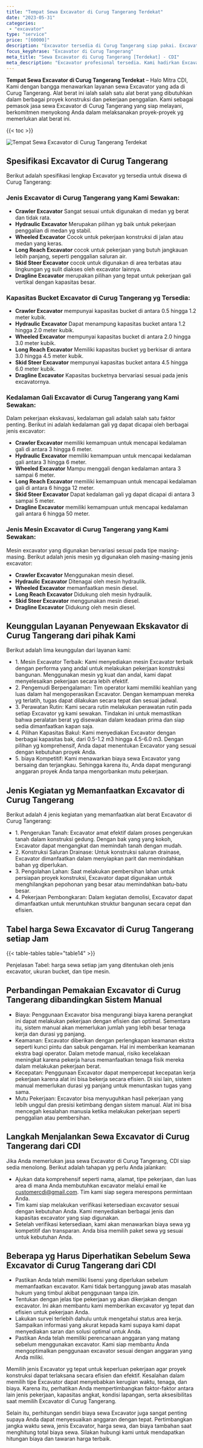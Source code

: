 ```yaml
---
title: "Tempat Sewa Excavator di Curug Tangerang Terdekat"
date: "2023-05-31"
categories:
 - "excavator"
type: "service"
price: "[60000]"
description: "Excavator tersedia di Curug Tangerang siap pakai. Excavator unggulan untuk proyek pembangunan yang membutuhkan solusi tepat guna dengan performa optimal. Hubungi kami segera."
focus_keyphrase: "Excavator di Curug Tangerang"
meta_title: "Sewa Excavator di Curug Tangerang [Terdekat] - CDI"
meta_description: "Excavator profesional tersedia. Kami hadirkan Excavator berkualitas untuk menyelesaikan pekerjaan. Promo menarik tersedia."
---
```


**Tempat Sewa Excavator di Curug Tangerang Terdekat** – Halo Mitra CDI, Kami dengan bangga menawarkan layanan sewa Excavator yang ada di Curug Tangerang. Alat berat ini ialah salah satu alat berat yang dibutuhkan dalam berbagai proyek konstruksi dan pekerjaan penggalian. Kami sebagai pemasok jasa sewa Excavator di Curug Tangerang yang siap melayani, berkomitmen menyokong Anda dalam melaksanakan proyek-proyek yg memerlukan alat berat ini.

{{< toc >}}

![Tempat Sewa Excavator di Curug Tangerang Terdekat](/images/excavator/excavator-04.jpg)

## Spesifikasi Excavator di Curug Tangerang

Berikut adalah spesifikasi lengkap Excavator yg tersedia untuk disewa di Curug Tangerang:

### Jenis Excavator di Curug Tangerang yang Kami Sewakan:

*   **Crawler Excavator** Sangat sesuai untuk digunakan di medan yg berat dan tidak rata.
*   **Hydraulic Excavator** Merupakan pilihan yg baik untuk pekerjaan penggalian di medan yg stabil.
*   **Wheeled Excavator** Cocok untuk pekerjaan konstruksi di jalan atau medan yang keras.
*   **Long Reach Excavator** cocok untuk pekerjaan yang butuh jangkauan lebih panjang, seperti penggalian saluran air.
*   **Skid Steer Excavator** cocok untuk digunakan di area terbatas atau lingkungan yg sulit diakses oleh excavator lainnya.
*   **Dragline Excavator** merupakan pilihan yang tepat untuk pekerjaan gali vertikal dengan kapasitas besar.

### Kapasitas Bucket Excavator di Curug Tangerang yg Tersedia:

*   **Crawler Excavator** mempunyai kapasitas bucket di antara 0.5 hingga 1.2 meter kubik.
*   **Hydraulic Excavator** Dapat menampung kapasitas bucket antara 1.2 hingga 2.0 meter kubik.
*   **Wheeled Excavator** mempunyai kapasitas bucket di antara 2.0 hingga 3.0 meter kubik.
*   **Long Reach Excavator** Memiliki kapasitas bucket yg berkisar di antara 3.0 hingga 4.5 meter kubik.
*   **Skid Steer Excavator** mempunyai kapasitas bucket antara 4.5 hingga 6.0 meter kubik.
*   **Dragline Excavator** Kapasitas bucketnya bervariasi sesuai pada jenis excavatornya.

### Kedalaman Gali Excavator di Curug Tangerang yang Kami Sewakan:

Dalam pekerjaan ekskavasi, kedalaman gali adalah salah satu faktor penting. Berikut ini adalah kedalaman gali yg dapat dicapai oleh berbagai jenis excavator:

*   **Crawler Excavator** memiliki kemampuan untuk mencapai kedalaman gali di antara 3 hingga 6 meter.
*   **Hydraulic Excavator** memiliki kemampuan untuk mencapai kedalaman gali antara 3 hingga 6 meter.
*   **Wheeled Excavator** Mampu menggali dengan kedalaman antara 3 sampai 6 meter.
*   **Long Reach Excavator** memiliki kemampuan untuk mencapai kedalaman gali di antara 6 hingga 12 meter.
*   **Skid Steer Excavator** Dapat kedalaman gali yg dapat dicapai di antara 3 sampai 5 meter.
*   **Dragline Excavator** memiliki kemampuan untuk mencapai kedalaman gali antara 6 hingga 50 meter.

### Jenis Mesin Excavator di Curug Tangerang yang Kami Sewakan:

Mesin excavator yang digunakan bervariasi sesuai pada tipe masing-masing. Berikut adalah jenis mesin yg digunakan oleh masing-masing jenis excavator:

*   **Crawler Excavator** Menggunakan mesin diesel.
*   **Hydraulic Excavator** Ditenagai oleh mesin hydraulik.
*   **Wheeled Excavator** memanfaatkan mesin diesel.
*   **Long Reach Excavator** Didukung oleh mesin hydraulik.
*   **Skid Steer Excavator** menggunakan mesin diesel.
*   **Dragline Excavator** Didukung oleh mesin diesel.

## Keunggulan Layanan Penyewaan Ekskavator di Curug Tangerang dari pihak Kami

Berikut adalah lima keunggulan dari layanan kami:

*   1\. Mesin Excavator Terbaik: Kami menyediakan mesin Excavator terbaik dengan performa yang andal untuk melakukan pekerjaan konstruksi bangunan. Menggunakan mesin yg kuat dan andal, kami dapat menyelesaikan pekerjaan secara lebih efektif.
*   2\. Pengemudi Berpengalaman: Tim operator kami memiliki keahlian yang luas dalam hal mengoperasikan Excavator. Dengan kemampuan mereka yg terlatih, tugas dapat dilakukan secara tepat dan sesuai jadwal.
*   3\. Perawatan Rutin: Kami secara rutin melakukan perawatan rutin pada setiap Excavator yg kami sewakan. Tindakan ini untuk memastikan bahwa peralatan berat yg disewakan dalam keadaan prima dan siap sedia dimanfaatkan kapan saja.
*   4\. Pilihan Kapasitas Bakul: Kami menyediakan Excavator dengan berbagai kapasitas bak, dari 0.5-1.2 m3 hingga 4.5-6.0 m3. Dengan pilihan yg komprehensif, Anda dapat menentukan Excavator yang sesuai dengan kebutuhan proyek Anda.
*   5\. biaya Kompetitif: Kami menawarkan biaya sewa Excavator yang bersaing dan terjangkau. Sehingga karena itu, Anda dapat mengurangi anggaran proyek Anda tanpa mengorbankan mutu pekerjaan.

## Jenis Kegiatan yg Memanfaatkan Excavator di Curug Tangerang

Berikut adalah 4 jenis kegiatan yang memanfaatkan alat berat Excavator di Curug Tangerang:

*   1\. Pengerukan Tanah: Excavator amat efektif dalam proses pengerukan tanah dalam konstruksi gedung. Dengan bak yang yang kokoh, Excavator dapat mengangkat dan memindah tanah dengan mudah.
*   2\. Konstruksi Saluran Drainase: Untuk konstruksi saluran drainase, Excavator dimanfaatkan dalam menyiapkan parit dan memindahkan bahan yg diperlukan.
*   3\. Pengolahan Lahan: Saat melakukan pembersihan lahan untuk persiapan proyek konstruksi, Excavator dapat digunakan untuk menghilangkan pepohonan yang besar atau memindahkan batu-batu besar.
*   4\. Pekerjaan Pembongkaran: Dalam kegiatan demolisi, Excavator dapat dimanfaatkan untuk meruntuhkan struktur bangunan secara cepat dan efisien.

## Tabel harga Sewa Excavator di Curug Tangerang setiap Jam

{{< table-tables table="table14" >}}

Penjelasan Tabel: harga sewa setiap jam yang ditentukan oleh jenis excavator, ukuran bucket, dan tipe mesin.

## Perbandingan Pemakaian Excavator di Curug Tangerang dibandingkan Sistem Manual

*   Biaya: Penggunaan Excavator bisa mengurangi biaya karena perangkat ini dapat melakukan pekerjaan dengan efisien dan optimal. Sementara itu, sistem manual akan memerlukan jumlah yang lebih besar tenaga kerja dan durasi yg panjang.
*   Keamanan: Excavator diberikan dengan perlengkapan keamanan ekstra seperti kunci pintu dan sabuk pengaman. Hal ini memberikan keamanan ekstra bagi operator. Dalam metode manual, risiko kecelakaan meningkat karena pekerja harus memanfaatkan tenaga fisik mereka dalam melakukan pekerjaan berat.
*   Kecepatan: Penggunaan Excavator dapat mempercepat kecepatan kerja pekerjaan karena alat ini bisa bekerja secara efisien. Di sisi lain, sistem manual memerlukan durasi yg panjang untuk menuntaskan tugas yang sama.
*   Mutu Pekerjaan: Excavator bisa menyuguhkan hasil pekerjaan yang lebih unggul dan presisi ketimbang dengan sistem manual. Alat ini bisa mencegah kesalahan manusia ketika melakukan pekerjaan seperti penggalian atau pembersihan.

## Langkah Menjalankan Sewa Excavator di Curug Tangerang dari CDI

Jika Anda memerlukan jasa sewa Excavator di Curug Tangerang, CDI siap sedia menolong. Berikut adalah tahapan yg perlu Anda jalankan:

*   Ajukan data komprehensif seperti nama, alamat, tipe pekerjaan, dan luas area di mana Anda membutuhkan excavator melalui email ke customercdi@gmail.com. Tim kami siap segera merespons permintaan Anda.
*   Tim kami siap melakukan verifikasi ketersediaan excavator sesuai dengan kebutuhan Anda. Kami menyediakan berbagai jenis dan kapasitas excavator yang siap digunakan.
*   Setelah verifikasi ketersediaan, kami akan menawarkan biaya sewa yg kompetitif dan transparan. Anda bisa memilih paket sewa yg sesuai untuk kebutuhan Anda.

## Beberapa yg Harus Diperhatikan Sebelum Sewa Excavator di Curug Tangerang dari CDI

*   Pastikan Anda telah memiliki lisensi yang diperlukan sebelum memanfaatkan excavator. Kami tidak bertanggung jawab atas masalah hukum yang timbul akibat penggunaan tanpa izin.
*   Tentukan dengan jelas tipe pekerjaan yg akan dikerjakan dengan excavator. Ini akan membantu kami memberikan excavator yg tepat dan efisien untuk pekerjaan Anda.
*   Lakukan survei terlebih dahulu untuk mengetahui status area kerja. Sampaikan informasi yang akurat kepada kami supaya kami dapat menyediakan saran dan solusi optimal untuk Anda.
*   Pastikan Anda telah memiliki perencanaan anggaran yang matang sebelum menggunakan excavator. Kami siap membantu Anda mengoptimalkan penggunaan excavator sesuai dengan anggaran yang Anda miliki.

Memilih jenis Excavator yg tepat untuk keperluan pekerjaan agar proyek konstruksi dapat terlaksana secara efisien dan efektif. Kesalahan dalam memilih tipe Excavator dapat menyebabkan kerugian waktu, tenaga, dan biaya. Karena itu, perhatikan Anda mempertimbangkan faktor-faktor antara lain jenis pekerjaan, kapasitas angkat, kondisi lapangan, serta aksesibilitas saat memilih Excavator di Curug Tangerang.

Selain itu, perhitungan sendiri biaya sewa Excavator juga sangat penting supaya Anda dapat menyesuaikan anggaran dengan tepat. Pertimbangkan jangka waktu sewa, jenis Excavator, harga sewa, dan biaya tambahan saat menghitung total biaya sewa. Silakan hubungi kami untuk mendapatkan hitungan biaya dan tawaran harga terbaik.